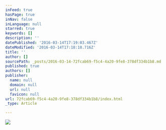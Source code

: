 ```yaml
---
inFeed: true
hasPage: true
inNav: false
inLanguage: null
starred: true
keywords: []
description: ''
datePublished: '2016-03-14T17:19:03.467Z'
dateModified: '2016-03-14T17:18:18.716Z'
title: ''
author: []
sourcePath: _posts/2016-03-14-72fcab69-f5c4-4a20-9fe8-378df334b1b8.md
published: true
authors: []
publisher:
  name: null
  domain: null
  url: null
  favicon: null
url: 72fcab69-f5c4-4a20-9fe8-378df334b1b8/index.html
_type: Article

---
```

![](https://s3-us-west-2.amazonaws.com/the-grid-img/p/24198f97850bd1bb8e8d71fad94d18cd293c7293.jpg)